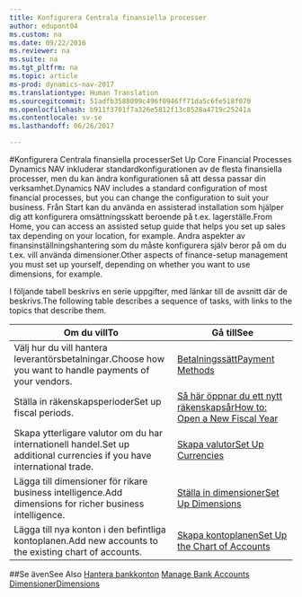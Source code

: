 ```yaml
---
title: Konfigurera Centrala finansiella processer
author: edupont04
ms.custom: na
ms.date: 09/22/2016
ms.reviewer: na
ms.suite: na
ms.tgt_pltfrm: na
ms.topic: article
ms-prod: dynamics-nav-2017
ms.translationtype: Human Translation
ms.sourcegitcommit: 51adfb3588099c496f0946ff71da5c6fe518f070
ms.openlocfilehash: b911f3701f7a326e5812f13c8528a4719c25241a
ms.contentlocale: sv-se
ms.lasthandoff: 06/26/2017

---
```


#<a name="set-up-core-financial-processes"></a><span data-ttu-id="e7032-102">Konfigurera Centrala finansiella processer</span><span class="sxs-lookup"><span data-stu-id="e7032-102">Set Up Core Financial Processes</span></span>
<span data-ttu-id="e7032-103">Dynamics NAV inkluderar standardkonfigurationen av de flesta finansiella processer, men du kan ändra konfigurationen så att dessa passar din verksamhet.</span><span class="sxs-lookup"><span data-stu-id="e7032-103">Dynamics NAV includes a standard configuration of most financial processes, but you can change the configuration to suit your business.</span></span>
<span data-ttu-id="e7032-104">Från Start kan du använda en assisterad installation som hjälper dig att konfigurera omsättningsskatt beroende på t.ex. lagerställe.</span><span class="sxs-lookup"><span data-stu-id="e7032-104">From Home, you can access an assisted setup guide that helps you set up sales tax depending on your location, for example.</span></span> <span data-ttu-id="e7032-105">Andra aspekter av finansinställningshantering som du måste konfigurera själv beror på om du t.ex. vill använda dimensioner.</span><span class="sxs-lookup"><span data-stu-id="e7032-105">Other aspects of finance-setup management you must set up yourself, depending on whether you want to use dimensions, for example.</span></span>  

<span data-ttu-id="e7032-106">I följande tabell beskrivs en serie uppgifter, med länkar till de avsnitt där de beskrivs.</span><span class="sxs-lookup"><span data-stu-id="e7032-106">The following table describes a sequence of tasks, with links to the topics that describe them.</span></span>

| <span data-ttu-id="e7032-107">Om du vill</span><span class="sxs-lookup"><span data-stu-id="e7032-107">To</span></span>                                                                  | <span data-ttu-id="e7032-108">Gå till</span><span class="sxs-lookup"><span data-stu-id="e7032-108">See</span></span>                      |
|---------------------------------------------------------------------|--------------------------|
|<span data-ttu-id="e7032-109">Välj hur du vill hantera leverantörsbetalningar.</span><span class="sxs-lookup"><span data-stu-id="e7032-109">Choose how you want to handle payments of your vendors.</span></span>|[<span data-ttu-id="e7032-110">Betalningssätt</span><span class="sxs-lookup"><span data-stu-id="e7032-110">Payment Methods</span></span>](finance-setup-payment-methods.md)|
|<span data-ttu-id="e7032-111">Ställa in räkenskapsperioder</span><span class="sxs-lookup"><span data-stu-id="e7032-111">Set up fiscal periods.</span></span>|[<span data-ttu-id="e7032-112">Så här öppnar du ett nytt räkenskapsår</span><span class="sxs-lookup"><span data-stu-id="e7032-112">How to: Open a New Fiscal Year</span></span>](finance-setup-how-open-new-fiscal-year.md)|
|<span data-ttu-id="e7032-113">Skapa ytterligare valutor om du har internationell handel.</span><span class="sxs-lookup"><span data-stu-id="e7032-113">Set up additional currencies if you have international trade.</span></span>|[<span data-ttu-id="e7032-114">Skapa valutor</span><span class="sxs-lookup"><span data-stu-id="e7032-114">Set Up Currencies</span></span>](finance-setup-setup-currencies.md)|
|<span data-ttu-id="e7032-115">Lägga till dimensioner för rikare business intelligence.</span><span class="sxs-lookup"><span data-stu-id="e7032-115">Add dimensions for richer business intelligence.</span></span>|[<span data-ttu-id="e7032-116">Ställa in dimensioner</span><span class="sxs-lookup"><span data-stu-id="e7032-116">Set Up Dimensions</span></span>](finance-setup-setup-dimensions.md)|
|<span data-ttu-id="e7032-117">Lägga till nya konton i den befintliga kontoplanen.</span><span class="sxs-lookup"><span data-stu-id="e7032-117">Add new accounts to the existing chart of accounts.</span></span>|[<span data-ttu-id="e7032-118">Skapa kontoplanen</span><span class="sxs-lookup"><span data-stu-id="e7032-118">Set Up the Chart of Accounts</span></span>](finance-setup-setup-chart-accounts.md)|



##<a name="see-also"></a><span data-ttu-id="e7032-119">Se även</span><span class="sxs-lookup"><span data-stu-id="e7032-119">See Also</span></span>
<span data-ttu-id="e7032-120">[Hantera bankkonton](bank-manage-bank-accounts.md)  </span><span class="sxs-lookup"><span data-stu-id="e7032-120">[Manage Bank Accounts](bank-manage-bank-accounts.md)  </span></span>  
[<span data-ttu-id="e7032-121">Dimensioner</span><span class="sxs-lookup"><span data-stu-id="e7032-121">Dimensions</span></span>](finance-setup-dimensions.md)  

